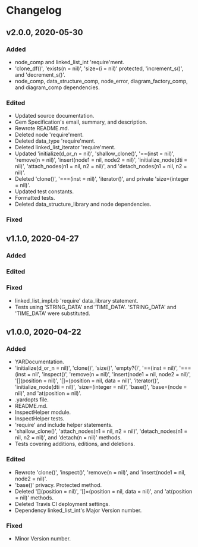# Changelog

## v2.0.0, 2020-05-30

### Added

- node_comp and linked_list_int 'require'ment.
- 'clone_df()', 'exists(n = nil)', 'size=(i = nil)' protected, 'increment_s()', 
and 'decrement_s()'.
- node_comp, data_structure_comp, node_error, diagram_factory_comp, and 
diagram_comp dependencies.

### Edited

- Updated source documentation.
- Gem Specification's email, summary, and description.
- Rewrote README.md.
- Deleted node 'require'ment.
- Deleted data_type 'require'ment.
- Deleted linked_list_iterator 'require'ment.
- Updated 'initialize(d_or_n = nil)', 'shallow_clone()', '==(inst = nil)', 
'remove(n = nil)', 'insert(node1 = nil, node2 = nil)', 
'initialize_node(dti = nil)', 'attach_nodes(n1 = nil, n2 = nil)', and
 'detach_nodes(n1 = nil, n2 = nil)'.
- Deleted 'clone()', '===(inst = nil)', 'iterator()', and private 
'size=(integer = nil)'.
- Updated test constants.
- Formatted tests.
- Deleted data_structure_library and node dependencies.

### Fixed

## v1.1.0, 2020-04-27

### Added

### Edited

### Fixed

- linked_list_impl.rb 'require' data_library statement.
- Tests using 'STRING_DATA' and 'TIME_DATA'. 'STRING_DATA' and 'TIME_DATA' were 
substituted.

## v1.0.0, 2020-04-22

### Added

- YARDocumentation.
- 'initialize(d_or_n = nil)', 'clone()', 'size()', 'empty?()', 
'==(inst = nil)', '===(inst = nil', 'inspect()', 'remove(n = nil)', 
'insert(node1 = nil, node2 = nil)', '[](position = nil)', 
'[]=(position = nil, data = nil)', 'iterator()', 'initialize_node(dti = nil)', 
'size=(integer = nil)', 'base()', 'base=(node = nil)', and 'at(position = nil)'.
- .yardopts file.
- README.md.
- InspectHelper module.
- InspectHelper tests.
- 'require' and include helper statements.
- 'shallow_clone()', 'attach_nodes(n1 = nil, n2 = nil)', 'detach_nodes(n1
 = nil, n2 = nil)', and 'detach(n = nil)' methods.
- Tests covering additions, editions, and deletions.

### Edited

- Rewrote 'clone()', 'inspect()', 'remove(n = nil)', and 
'insert(node1 = nil, node2 = nil)'.
- 'base()' privacy. Protected method.
- Deleted '[](position = nil)', '[]=(position = nil, data = nil)', and 
'at(position = nil)' methods.
- Deleted Travis CI deployment settings.
- Dependency linked_list_int's Major Version number.

### Fixed

- Minor Version number.
